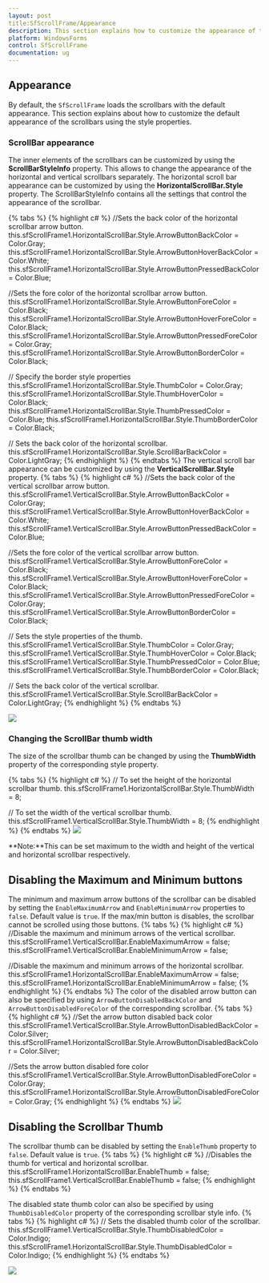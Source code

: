 ```yaml
---
layout: post
title:SfScrollFrame/Appearance
description: This section explains how to customize the appearance of the SfScrollFrame.
platform: WindowsForms
control: SfScrollFrame
documentation: ug
---
```


## Appearance
By default, the `SfScrollFrame` loads the scrollbars with the default appearance. This section explains about how to customize the default appearance of the scrollbars using the style properties.

### ScrollBar appearance
The inner elements of the scrollbars can be customized by using the **ScrollBarStyleInfo** property. This allows to change the appearance of the horizontal and vertical scrollbars separately.
The horizontal scroll bar appearance can be customized by using the **HorizontalScrollBar.Style** property. The ScrollBarStyleInfo contains all the settings that control the appearance of the scrollbar.

{% tabs %}
{% highlight c# %}
//Sets the back color of the horizontal scrollbar arrow button.
this.sfScrollFrame1.HorizontalScrollBar.Style.ArrowButtonBackColor = Color.Gray;
this.sfScrollFrame1.HorizontalScrollBar.Style.ArrowButtonHoverBackColor = Color.White;
this.sfScrollFrame1.HorizontalScrollBar.Style.ArrowButtonPressedBackColor = Color.Blue;

//Sets the fore color of the horizontal scrollbar arrow button.
this.sfScrollFrame1.HorizontalScrollBar.Style.ArrowButtonForeColor = Color.Black;
this.sfScrollFrame1.HorizontalScrollBar.Style.ArrowButtonHoverForeColor = Color.Black;
this.sfScrollFrame1.HorizontalScrollBar.Style.ArrowButtonPressedForeColor = Color.Gray;
this.sfScrollFrame1.HorizontalScrollBar.Style.ArrowButtonBorderColor = Color.Black;

// Specify the border style properties
this.sfScrollFrame1.HorizontalScrollBar.Style.ThumbColor = Color.Gray;
this.sfScrollFrame1.HorizontalScrollBar.Style.ThumbHoverColor = Color.Black;
this.sfScrollFrame1.HorizontalScrollBar.Style.ThumbPressedColor = Color.Blue;
this.sfScrollFrame1.HorizontalScrollBar.Style.ThumbBorderColor = Color.Black;

// Sets the back color of the horizontal scrollbar.
this.sfScrollFrame1.HorizontalScrollBar.Style.ScrollBarBackColor = Color.LightGray;
{% endhighlight %}
{% endtabs %}
The vertical scroll bar appearance can be customized by using the **VerticalScrollBar.Style** property.
{% tabs %}
{% highlight c# %}
//Sets the back color of the vertical scrollbar arrow button.
this.sfScrollFrame1.VerticalScrollBar.Style.ArrowButtonBackColor = Color.Gray;
this.sfScrollFrame1.VerticalScrollBar.Style.ArrowButtonHoverBackColor = Color.White;
this.sfScrollFrame1.VerticalScrollBar.Style.ArrowButtonPressedBackColor = Color.Blue;

//Sets the fore color of the vertical scrollbar arrow button.
this.sfScrollFrame1.VerticalScrollBar.Style.ArrowButtonForeColor = Color.Black;
this.sfScrollFrame1.VerticalScrollBar.Style.ArrowButtonHoverForeColor = Color.Black;
this.sfScrollFrame1.VerticalScrollBar.Style.ArrowButtonPressedForeColor = Color.Gray;
this.sfScrollFrame1.VerticalScrollBar.Style.ArrowButtonBorderColor = Color.Black;

// Sets the style properties of the thumb.
this.sfScrollFrame1.VerticalScrollBar.Style.ThumbColor = Color.Gray;
this.sfScrollFrame1.VerticalScrollBar.Style.ThumbHoverColor = Color.Black;
this.sfScrollFrame1.VerticalScrollBar.Style.ThumbPressedColor = Color.Blue;
this.sfScrollFrame1.VerticalScrollBar.Style.ThumbBorderColor = Color.Black;

// Sets the back color of the vertical scrollbar.
this.sfScrollFrame1.VerticalScrollBar.Style.ScrollBarBackColor = Color.LightGray;
{% endhighlight %}
{% endtabs %}

![](SfScrollFrame_images/SfScrollFrame_img3.jpg)

### Changing the ScrollBar thumb width
The size of the scrollbar thumb can be changed by using the **ThumbWidth** property of the corresponding style property.

{% tabs %}
{% highlight c# %}
// To set the height of the horizontal scrollbar thumb.
this.sfScrollFrame1.HorizontalScrollBar.Style.ThumbWidth = 8;

// To set the width of the vertical scrollbar thumb.
this.sfScrollFrame1.VerticalScrollBar.Style.ThumbWidth = 8;
{% endhighlight %}
{% endtabs %}
![](SfScrollFrame_images/SfScrollFrame_img4.jpg)

**Note:**This can be set maximum to the width and height of the vertical and horizontal scrollbar respectively. 

## Disabling the Maximum and Minimum buttons
The minimum and maximum arrow buttons of the scrollbar can be disabled by setting the `EnableMaximumArrow` and `EnableMinimumArrow` properties to `false`. Default value is `true`. 
If the max/min button is disables, the scrollbar cannot be scrolled using those buttons.
{% tabs %}
{% highlight c# %}
//Disable the maximum and minimum arrows of the vertical scrollbar. 
this.sfScrollFrame1.VerticalScrollBar.EnableMaximumArrow = false;
this.sfScrollFrame1.VerticalScrollBar.EnableMinimumArrow = false;

//Disable the maximum and minimum arrows of the horizontal scrollbar. 
this.sfScrollFrame1.HorizontalScrollBar.EnableMaximumArrow = false;
this.sfScrollFrame1.HorizontalScrollBar.EnableMinimumArrow = false;
{% endhighlight %}
{% endtabs %}
The color of the disabled arrow button can also be specified by using `ArrowButtonDisabledBackColor` and `ArrowButtonDisabledForeColor` of the corresponding scrollbar.
{% tabs %}
{% highlight c# %}
//Set the arrow button disabled back color
this.sfScrollFrame1.VerticalScrollBar.Style.ArrowButtonDisabledBackColor = Color.Silver;
this.sfScrollFrame1.HorizontalScrollBar.Style.ArrowButtonDisabledBackColor = Color.Silver;

//Sets the arrow button disabled fore color
this.sfScrollFrame1.VerticalScrollBar.Style.ArrowButtonDisabledForeColor = Color.Gray;
this.sfScrollFrame1.HorizontalScrollBar.Style.ArrowButtonDisabledForeColor = Color.Gray;
{% endhighlight %}
{% endtabs %}
![](SfScrollFrame_images/SfScrollFrame_img5.jpg)

## Disabling the Scrollbar Thumb
The scrollbar thumb can be disabled by setting the `EnableThumb` property to `false`. Default value is `true`.
{% tabs %}
{% highlight c# %}
//Disables the thumb for vertical and horizontal scrollbar.
this.sfScrollFrame1.HorizontalScrollBar.EnableThumb = false;
this.sfScrollFrame1.VerticalScrollBar.EnableThumb = false;
{% endhighlight %}
{% endtabs %}

The disabled state thumb color can also be specified by using `ThumbDisabledColor` property of the corresponding scrollbar style info.
{% tabs %}
{% highlight c# %}
// Sets the disabled thumb color of the scrollbar.
this.sfScrollFrame1.VerticalScrollBar.Style.ThumbDisabledColor = Color.Indigo;
this.sfScrollFrame1.HorizontalScrollBar.Style.ThumbDisabledColor = Color.Indigo;
{% endhighlight %}
{% endtabs %}

![](SfScrollFrame_images/SfScrollFrame_img6.jpg)